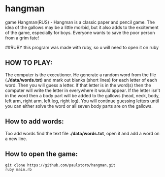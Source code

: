 # hangman
game Hangman(RUS) - Hangman is a classic paper and pencil game.
The idea of the gallows may be a little morbid, but it also adds to the excitement of the game, especially for boys.
Everyone wants to save the poor person from a grim fate!

##RUBY
this program was made with ruby, so u will need to open it on ruby

## HOW TO PLAY:
The computer is the executioner. He generate a random word from the file (**./data/words.txt**) and mark out blanks (short lines) for each letter of each word. 
Then you will guess a letter. If that letter is in the word(s) then the computer will write the letter in everywhere it would appear.
If the letter isn't in the word then a body part will be added to the gallows (head, neck, body, left arm, right arm, left leg, right leg).
You will continue guessing letters until you can either solve the word or all seven body parts are on the gallows.

## How to add words:
Too add words find the text file **./data/words.txt**, open it and add a word on a new line. 

## How to open the game:

```
git clone https://github.com/paulstoro/hangman.git
ruby main.rb
```
